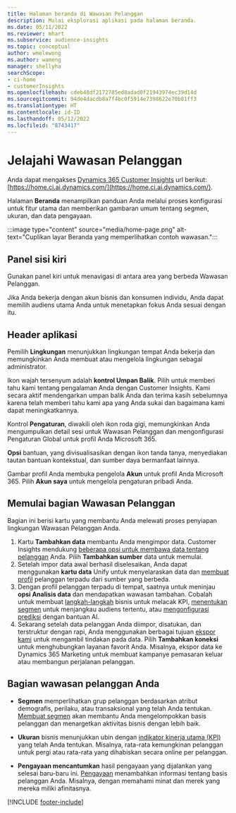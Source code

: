 ```yaml
---
title: Halaman beranda di Wawasan Pelanggan
description: Mulai eksplorasi aplikasi pada halaman beranda.
ms.date: 05/11/2022
ms.reviewer: mhart
ms.subservice: audience-insights
ms.topic: conceptual
author: wmelewong
ms.author: wameng
manager: shellyha
searchScope:
- ci-home
- customerInsights
ms.openlocfilehash: cdeb48df2172785ed8adad0f21943974ec39d14d
ms.sourcegitcommit: 94de4dacdb8a7f4bc0f5914e7398622e70b81ff3
ms.translationtype: HT
ms.contentlocale: id-ID
ms.lasthandoff: 05/12/2022
ms.locfileid: "8743417"
---
```

# <a name="explore-customer-insights"></a>Jelajahi Wawasan Pelanggan

Anda dapat mengakses [Dynamics 365 Customer Insights](https://home.ci.ai.dynamics.com/) url berikut: [https://home.ci.ai.dynamics.com/](https://home.ci.ai.dynamics.com/).

Halaman **Beranda** menampilkan panduan Anda melalui proses konfigurasi untuk fitur utama dan memberikan gambaran umum tentang segmen, ukuran, dan data pengayaan.

:::image type="content" source="media/home-page.png" alt-text="Cuplikan layar Beranda yang memperlihatkan contoh wawasan.":::

## <a name="left-side-pane"></a>Panel sisi kiri

Gunakan panel kiri untuk menavigasi di antara area yang berbeda Wawasan Pelanggan. 

Jika Anda bekerja dengan akun bisnis dan konsumen individu, Anda dapat memilih audiens utama Anda untuk menetapkan fokus Anda sesuai dengan itu. 

## <a name="application-header"></a>Header aplikasi

Pemilih **Lingkungan** menunjukkan lingkungan tempat Anda bekerja dan memungkinkan Anda membuat atau mengelola lingkungan sebagai administrator.

Ikon wajah tersenyum adalah **kontrol Umpan Balik**. Pilih untuk memberi tahu kami tentang pengalaman Anda dengan Customer Insights. Kami secara aktif mendengarkan umpan balik Anda dan terima kasih sebelumnya karena telah memberi tahu kami apa yang Anda sukai dan bagaimana kami dapat meningkatkannya.

Kontrol **Pengaturan**, diwakili oleh ikon roda gigi, memungkinkan Anda mengumpulkan detail sesi untuk Wawasan Pelanggan dan mengonfigurasi Pengaturan Global untuk profil Anda Microsoft 365. 

**Opsi** bantuan, yang divisualisasikan dengan ikon tanda tanya, menyediakan tautan bantuan kontekstual, dan sumber daya bermanfaat lainnya.

Gambar profil Anda membuka pengelola **Akun** untuk profil Anda Microsoft 365. Pilih **Akun saya** untuk mengelola pengaturan pribadi Anda.

## <a name="getting-started-with-customer-insights-section"></a>Memulai bagian Wawasan Pelanggan

Bagian ini berisi kartu yang membantu Anda melewati proses penyiapan lingkungan Wawasan Pelanggan Anda. 

1. Kartu **Tambahkan data** membantu Anda mengimpor data. Customer Insights mendukung [beberapa opsi untuk membawa data tentang pelanggan](data-sources.md) Anda. Pilih **Tambahkan sumber** data untuk memulai.
1. Setelah impor data awal berhasil diselesaikan, Anda dapat menggunakan **kartu data** Unify untuk menyelaraskan data dan [membuat profil](data-unification.md) pelanggan terpadu dari sumber yang berbeda. 
1. Dengan profil pelanggan terpadu di tempat, saatnya untuk meninjau **opsi Analisis data** dan mendapatkan wawasan tambahan. Cobalah untuk membuat [langkah-langkah](measures.md) bisnis untuk melacak KPI, [menentukan segmen](segments.md) untuk menjangkau audiens tertentu, atau [mengonfigurasi prediksi](predictions-overview.md) dengan bantuan AI.
1. Sekarang setelah data pelanggan Anda diimpor, disatukan, dan terstruktur dengan rapi, Anda menggunakan berbagai tujuan [ekspor kami](export-destinations.md) untuk mengambil tindakan pada data. Pilih **Tambahkan koneksi** untuk menghubungkan layanan favorit Anda. Misalnya, ekspor data ke Dynamics 365 Marketing untuk membuat kampanye pemasaran keluar atau membangun perjalanan pelanggan. 

## <a name="your-customer-insights-section"></a>Bagian wawasan pelanggan Anda

- **Segmen** memperlihatkan grup pelanggan berdasarkan atribut demografis, perilaku, atau transaksional yang telah Anda tentukan. [Membuat segmen](segments.md) akan membantu Anda mengelompokkan basis pelanggan dan menargetkan aktivitas bisnis dengan lebih baik.

- **Ukuran** bisnis menunjukkan ubin dengan [indikator kinerja utama (KPI)](measures.md) yang telah Anda tentukan. Misalnya, rata-rata kemungkinan pelanggan untuk pergi atau rata-rata yang dihabiskan secara online per pelanggan.

- **Pengayaan mencantumkan** hasil pengayaan yang dijalankan yang selesai baru-baru ini. [Pengayaan](enrichment-hub.md) menambahkan informasi tentang basis pelanggan Anda. Misalnya, dengan memahami minat dan merek yang mereka miliki afinitasnya.


[!INCLUDE [footer-include](includes/footer-banner.md)]
